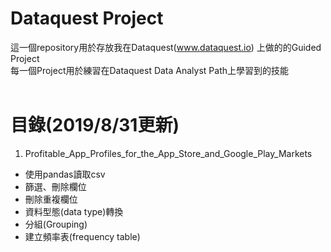 # Dataquest Project
這一個repository用於存放我在Dataquest(www.dataquest.io) 上做的的Guided Project<br>
每一個Project用於練習在Dataquest Data Analyst Path上學習到的技能<br>
<br>
# 目錄(2019/8/31更新)
1. Profitable_App_Profiles_for_the_App_Store_and_Google_Play_Markets
- 使用pandas讀取csv
- 篩選、刪除欄位
- 刪除重複欄位
- 資料型態(data type)轉換
- 分組(Grouping)
- 建立頻率表(frequency table)
